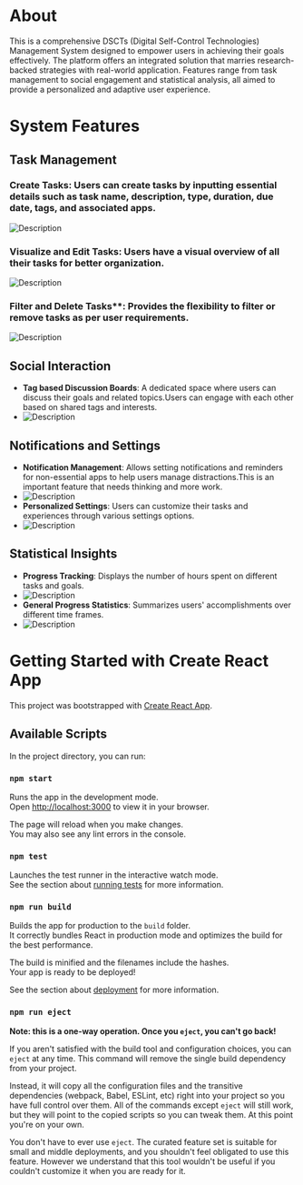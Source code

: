 # About
This is a comprehensive DSCTs (Digital Self-Control Technologies) Management System designed to empower users in achieving their goals effectively. The platform offers an integrated solution that marries research-backed strategies with real-world application. Features range from task management to social engagement and statistical analysis, all aimed to provide a personalized and adaptive user experience.

# System Features

## Task Management
### Create Tasks: Users can create tasks by inputting essential details such as task name, description, type, duration, due date, tags, and associated apps.

 ![Description](./screenshots/TaskCreation.png)

### Visualize and Edit Tasks: Users have a visual overview of all their tasks for better organization.

![Description](./screenshots/Task.png)

### Filter and Delete Tasks**: Provides the flexibility to filter or remove tasks as per user requirements.

![Description](./screenshots/FilterTasks.png)


## Social Interaction
- **Tag based Discussion Boards**: A dedicated space where users can discuss their goals and related topics.Users can engage with each other based on shared tags and interests.
-  ![Description](./screenshots/Discussions.png)


## Notifications and Settings
- **Notification Management**: Allows setting notifications and reminders for non-essential apps to help users manage distractions.This is an important feature that needs thinking and more work.
-  ![Description](./screenshots/TaskCreation.png)
- **Personalized Settings**: Users can customize their tasks and experiences through various settings options.
-   ![Description](./screenshots/TimerSettings.png)
## Statistical Insights
- **Progress Tracking**: Displays the number of hours spent on different tasks and goals.
- ![Description](./screenshots/ProgressLog.png)
- **General Progress Statistics**: Summarizes users' accomplishments over different time frames.
-   ![Description](./screenshots/Statistics.png)

# Getting Started with Create React App

This project was bootstrapped with [Create React App](https://github.com/facebook/create-react-app).

## Available Scripts

In the project directory, you can run:

### `npm start`

Runs the app in the development mode.\
Open [http://localhost:3000](http://localhost:3000) to view it in your browser.

The page will reload when you make changes.\
You may also see any lint errors in the console.

### `npm test`

Launches the test runner in the interactive watch mode.\
See the section about [running tests](https://facebook.github.io/create-react-app/docs/running-tests) for more information.

### `npm run build`

Builds the app for production to the `build` folder.\
It correctly bundles React in production mode and optimizes the build for the best performance.

The build is minified and the filenames include the hashes.\
Your app is ready to be deployed!

See the section about [deployment](https://facebook.github.io/create-react-app/docs/deployment) for more information.

### `npm run eject`

**Note: this is a one-way operation. Once you `eject`, you can't go back!**

If you aren't satisfied with the build tool and configuration choices, you can `eject` at any time. This command will remove the single build dependency from your project.

Instead, it will copy all the configuration files and the transitive dependencies (webpack, Babel, ESLint, etc) right into your project so you have full control over them. All of the commands except `eject` will still work, but they will point to the copied scripts so you can tweak them. At this point you're on your own.

You don't have to ever use `eject`. The curated feature set is suitable for small and middle deployments, and you shouldn't feel obligated to use this feature. However we understand that this tool wouldn't be useful if you couldn't customize it when you are ready for it.


